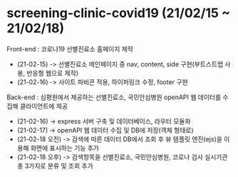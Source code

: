 # screening-clinic-covid19 (21/02/15 ~ 21/02/18)

Front-end : 코로나19 선별진료소 홈페이지 제작
 - (21-02-15) -> 선별진료소 메인페이지 중 nav, content, side 구현(부트스트랩 사용, 반응형 웹으로 제작)
 - (21-02-16) -> 사이트 파비콘 적용, 하이퍼링크 수정, footer 구현
 
Back-end : 심평원에서 제공하는 선별진료소, 국민안심병원 openAPI 웹 데이터를 수집해 클라이언트에 제공
 - (21-02-16) -> express 서버 구축 및 데이터베이스, 라우터 모듈화
 - (21-02-17) -> openAPI 웹 데이터 수집 및 DB에 저장(객체 형태로)
 - (21-02-18 오전) -> 검색에 따른 데이터 DB에서 조회 후 뷰 템플릿 엔진(ejs)을 이용해 화면에 표시하는 기능 추가
 - (21-02-18 오후) -> 검색항목을 선별진료소, 국민안심병원, 코로나 검사 실시기관 총 3가지로 분류 및 조회 추가

